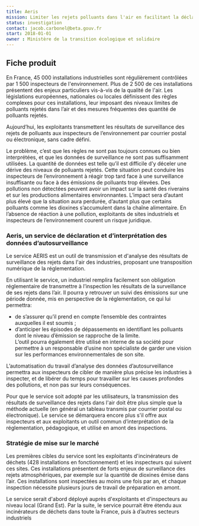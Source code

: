 ```yaml
---
title: Aeris 
mission: Limiter les rejets polluants dans l'air en facilitant la déclaration et le suivi des émissions des industriels
status: investigation 
contact: jacob.carbonel@beta.gouv.fr
start: 2018-01-01
owner : Ministère de la transition écologique et solidaire
---
```


## Fiche produit


En France, 45 000 installations industrielles sont régulièrement contrôlées par 1 500 inspecteurs de l'environnement.
Plus de 2 500 de ces installations présentent des enjeux particuliers vis-à-vis de la qualité de l'air. 
Les législations européennes, nationales ou locales définissent des règles complexes pour ces installations, leur imposant des niveaux limites de polluants rejetés dans l’air et des mesures fréquentes des quantité de polluants rejetés. 

Aujourd’hui, les exploitants transmettent les résultats de surveillance des rejets de polluants aux inspecteurs de l’environnement par courrier postal ou électronique, sans cadre défini.

Le problème, c’est que les règles ne sont pas toujours connues ou bien interprétées, et que les données de surveillance ne sont pas suffisamment utilisées. 
La quantité de données est telle qu’il est difficile d’y déceler une dérive des niveaux de polluants rejetés. 
Cette situation peut conduire les inspecteurs de l’environnement à réagir trop tard face à une surveillance insuffisante ou face à des émissions de polluants trop élevées.
Des pollutions non détectées peuvent avoir un impact sur la santé des riverains et sur les productions alimentaires environnantes.
L’impact sera d’autant plus élevé que la situation aura perdurée, d’autant plus que certains polluants comme les dioxines s’accumulent dans la chaîne alimentaire.
En l’absence de réaction à une pollution, exploitants de sites industriels et inspecteurs de l’environnement courent un risque juridique.


### Aeris, un service de déclaration et d’interprétation des données d’autosurveillance

Le service AERIS est un outil de transmission et d'analyse des résultats de surveillance des rejets dans l'air des industries, proposant une transposition numérique de la réglementation.

En utilisant le service, un industriel remplira facilement son obligation réglementaire de transmettre à l’inspection les résultats de la surveillance de ses rejets dans l’air.
Il pourra y retrouver un suivi des émissions sur une période donnée, mis en perspective de la réglementation, ce qui  lui permettra:
* de s’assurer qu’il prend en compte l’ensemble des contraintes auxquelles il est soumis ;
* d’anticiper les épisodes de dépassements en identifiant les polluants dont le niveau d’émission se rapproche de la limite.  
L’outil pourra également être utilisé en interne de sa société pour permettre à un responsable d’usine non spécialiste de garder une vision sur les performances environnementales de son site.

L’automatisation du travail d’analyse des données d’autosurveillance permettra aux inspecteurs de cibler de manière plus précise les industries à inspecter, et de libérer du temps pour travailler sur les causes profondes des pollutions, et non pas sur leurs conséquences.

Pour que le service soit adopté par les utilisateurs, la transmission des résultats de surveillance des rejets dans l'air doit être plus simple que la méthode actuelle (en général un tableau transmis par courrier postal ou électronique). 
Le service se démarquera encore plus s'il offre aux inspecteurs et aux exploitants un outil commun d’interprétation de la réglementation, pédagogique, et utilisé en amont des inspections. 

### Stratégie de mise sur le marché  

Les premières cibles du service sont les exploitants d'incinérateurs de déchets (428 installations en fonctionnement) et les inspecteurs qui suivent ces sites.
Ces installations présentent de forts enjeux de surveillance des rejets atmosphériques, par exemple sur la quantité de dioxines émise dans l’air. 
Ces installations sont inspectées au moins une fois par an, et chaque inspection nécessite plusieurs jours de travail de préparation en amont.

Le service serait d'abord déployé auprès d'exploitants et d'inspecteurs au niveau local (Grand Est). 
Par la suite, le service pourrait être étendu aux incinérateurs de déchets dans toute la France, puis à d’autres secteurs industriels


